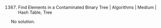 1387. Find Elements in a Contaminated Binary Tree | Algorithms | Medium | Hash Table, Tree

No solution.
